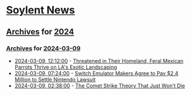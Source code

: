 # [Soylent News](../../../README.md)

## [Archives](../../index.md) for [2024](../index.md)

### [Archives](../../index.md) for [2024-03-09](index.md)

* [2024-03-09, 12:12:00](https://soylentnews.org/article.pl?sid=24/03/08/165249&from=rss) - [Threatened in Their Homeland, Feral Mexican Parrots Thrive on LA's Exotic Landscaping](https://soylentnews.org/article.pl?sid=24/03/08/165249&from=rss)
* [2024-03-09, 07:24:00](https://soylentnews.org/article.pl?sid=24/03/08/037240&from=rss) - [Switch Emulator Makers Agree to Pay $2.4 Million to Settle Nintendo Lawsuit](https://soylentnews.org/article.pl?sid=24/03/08/037240&from=rss)
* [2024-03-09, 02:38:00](https://soylentnews.org/article.pl?sid=24/03/08/032223&from=rss) - [The Comet Strike Theory That Just Won’t Die](https://soylentnews.org/article.pl?sid=24/03/08/032223&from=rss)
